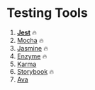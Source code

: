 # Testing Tools

1. **[Jest](https://jestjs.io/)** :fire:
2. [Mocha](https://mochajs.org/) :fire:
3. [Jasmine](https://jasmine.github.io/) :fire:
4. [Enzyme](https://airbnb.io/enzyme/) :fire:
5. [Karma](http://karma-runner.github.io/)
6. [Storybook](https://storybook.js.org/) :fire:
7. [Ava](https://github.com/avajs/ava)
